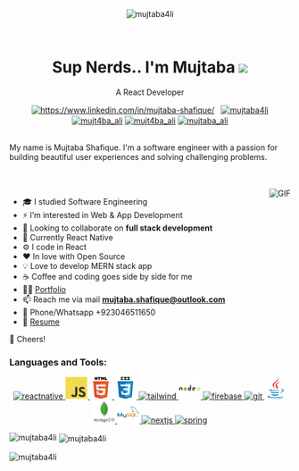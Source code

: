 <p align="center"><img align="center" src="https://media0.giphy.com/media/CcwLAV11cALh3OuEJ5/giphy.gif?cid=ecf05e47smrczov1mdgwlsn80gf8up6dgma2m3vhzrc2yqzv&rid=giphy.gif&ct=g" alt="mujtaba4li" /></p>
<br>
<div class="hero-text">
  <h1 align="center"> Sup Nerds.. I'm Mujtaba <img src="https://media.giphy.com/media/hvRJCLFzcasrR4ia7z/giphy.gif" width="25px"></h1>
  <p align="center"> A React Developer </p>
 <p align="center">
<a href="https://linkedin.com/in/https://www.linkedin.com/in/mujtaba-shafique/" target="blank"><img align="center" src="https://raw.githubusercontent.com/trinwin/trinwin/master/icons/linkedin.png?raw=true" alt="https://www.linkedin.com/in/mujtaba-shafique/" height="30" width="40" /></a>&nbsp;&nbsp;
<a href="https://dev.to/mujtaba4li" target="blank"><img align="center" src="https://raw.githubusercontent.com/rahuldkjain/github-profile-readme-generator/master/src/images/icons/Social/devto.svg" alt="mujtaba4li" height="30" width="40" /></a>
<a href="https://instagram.com/mujt4ba_ali" target="blank"><img align="center" src="https://raw.githubusercontent.com/rahuldkjain/github-profile-readme-generator/master/src/images/icons/Social/instagram.svg" alt="mujt4ba_ali" height="30" width="40" /></a>
<a href="https://twitter.com/mujt4ba_ali" target="blank"><img align="center" src="https://raw.githubusercontent.com/rahuldkjain/github-profile-readme-generator/master/src/images/icons/Social/twitter.svg" alt="mujt4ba_ali" height="30" width="40" /></a>
<a href="https://www.leetcode.com/mujtaba_ali" target="blank"><img align="center" src="https://raw.githubusercontent.com/rahuldkjain/github-profile-readme-generator/master/src/images/icons/Social/leet-code.svg" alt="mujtaba_ali" height="30" width="40" /></a>
</p>
</div>

<!-- <p align="left"> <img src="https://komarev.com/ghpvc/?username=mujtaba4li&label=Profile%20views&color=0e75b6&style=flat" alt="mujtaba4li" /> </p> -->

<br>
My name is Mujtaba Shafique. I'm a software engineer with a passion for building beautiful user experiences and solving challenging problems.

<br><br>
<img align="right" alt="GIF" src="https://i.pinimg.com/originals/e4/26/70/e426702edf874b181aced1e2fa5c6cde.gif" />

- 🎓 I studied Software Engineering
- ⚡ I’m interested in Web & App Development
- 👯 Looking to collaborate on **full stack development**
- 🌱 Currently React Native
- ⚙️ I code in React
- ❤️ In love with Open Source
- 💡 Love to develop MERN stack app
- ☕️ Coffee and coding goes side by side for me
- 👨‍💻 [Portfolio](https://mujtaba-ali.vercel.app/#portfolio)
- 📫 Reach me via mail **mujtaba.shafique@outlook.com**
- 📱  Phone/Whatsapp +923046511650
- 📝 [Resume](https://mujtaba-ali.vercel.app/static/media/Mujtaba_Shafique.b7d0afc86bff16a107f6.pdf)

🥂 Cheers!

<h3 align="left">Languages and Tools:</h3>
<p align="center"> 
<a href="https://reactjs.org/" target="_blank" rel="noreferrer"> <img src="https://reactnative.dev/img/header_logo.svg" alt="reactnative" width="40" height="40"/> </a><a href="https://developer.mozilla.org/en-US/docs/Web/JavaScript" target="_blank" rel="noreferrer"> <img src="https://raw.githubusercontent.com/devicons/devicon/master/icons/javascript/javascript-original.svg" alt="javascript" width="40" height="40"/> </a><a href="https://www.w3.org/html/" target="_blank" rel="noreferrer"> <img src="https://raw.githubusercontent.com/devicons/devicon/master/icons/html5/html5-original-wordmark.svg" alt="html5" width="40" height="40"/> </a><a href="https://www.w3schools.com/css/" target="_blank" rel="noreferrer"> <img src="https://raw.githubusercontent.com/devicons/devicon/master/icons/css3/css3-original-wordmark.svg" alt="css3" width="40" height="40"/> </a> <a href="https://tailwindcss.com/" target="_blank" rel="noreferrer"> <img src="https://www.vectorlogo.zone/logos/tailwindcss/tailwindcss-icon.svg" alt="tailwind" width="40" height="40"/> </a>  <a href="https://nodejs.org" target="_blank" rel="noreferrer"> <img src="https://raw.githubusercontent.com/devicons/devicon/master/icons/nodejs/nodejs-original-wordmark.svg" alt="nodejs" width="40" height="40"/> </a>  <a href="https://firebase.google.com/" target="_blank" rel="noreferrer"> <img src="https://www.vectorlogo.zone/logos/firebase/firebase-icon.svg" alt="firebase" width="40" height="40"/> </a> <a href="https://git-scm.com/" target="_blank" rel="noreferrer"> <img src="https://www.vectorlogo.zone/logos/git-scm/git-scm-icon.svg" alt="git" width="40" height="40"/> </a>  <a href="https://www.java.com" target="_blank" rel="noreferrer"> <img src="https://raw.githubusercontent.com/devicons/devicon/master/icons/java/java-original.svg" alt="java" width="40" height="40"/> </a>  <a href="https://www.mongodb.com/" target="_blank" rel="noreferrer"> <img src="https://raw.githubusercontent.com/devicons/devicon/master/icons/mongodb/mongodb-original-wordmark.svg" alt="mongodb" width="40" height="40"/> </a> <a href="https://www.mysql.com/" target="_blank" rel="noreferrer"> <img src="https://raw.githubusercontent.com/devicons/devicon/master/icons/mysql/mysql-original-wordmark.svg" alt="mysql" width="40" height="40"/> </a> <a href="https://nextjs.org/" target="_blank" rel="noreferrer"> <img src="https://cdn.worldvectorlogo.com/logos/nextjs-2.svg" alt="nextjs" width="40" height="40"/> </a><a href="https://spring.io/" target="_blank" rel="noreferrer"> <img src="https://www.vectorlogo.zone/logos/springio/springio-icon.svg" alt="spring" width="40" height="40"/> </a> </p>

<p><img align="left" src="https://github-readme-stats.vercel.app/api/top-langs?username=mujtaba4li&show_icons=true&locale=en&layout=compact" alt="mujtaba4li" /></p><p>&nbsp;<img align="center" src="https://github-readme-stats.vercel.app/api?username=mujtaba4li&show_icons=true&locale=en" alt="mujtaba4li" /></p>

<p><img align="center" src="https://github-readme-streak-stats.herokuapp.com/?user=mujtaba4li&" alt="mujtaba4li" /></p>

